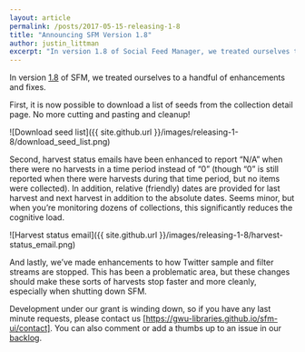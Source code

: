 ```yaml
---
layout: article
permalink: /posts/2017-05-15-releasing-1-8
title: "Announcing SFM Version 1.8"
author: justin_littman 
excerpt: "In version 1.8 of Social Feed Manager, we treated ourselves to a handful of enhancements and fixes."
---
```


In version [1.8](https://github.com/gwu-libraries/sfm-docker/releases/tag/1.8.0) of SFM, we treated ourselves to a handful of enhancements and fixes.

First, it is now possible to download a list of seeds from the collection detail page. No more cutting and pasting and cleanup!

![Download seed list]({{ site.github.url }}/images/releasing-1-8/download_seed_list.png)

Second, harvest status emails have been enhanced to report “N/A” when there were no harvests in a time period instead of “0” (though “0” is still reported when there were harvests during that time period, but no items were collected). In addition, relative (friendly) dates are provided for last harvest and next harvest in addition to the absolute dates. Seems minor, but when you’re monitoring dozens of collections, this significantly reduces the cognitive load.

![Harvest status email]({{ site.github.url }}/images/releasing-1-8/harvest-status_email.png)

And lastly, we’ve made enhancements to how Twitter sample and filter streams are stopped. This has been a problematic area, but these changes should make these sorts of harvests stop faster and more cleanly, especially when shutting down SFM.

Development under our grant is winding down, so if you have any last minute requests, please contact us [https://gwu-libraries.github.io/sfm-ui/contact]. You can also comment or add a thumbs up to an issue in our [backlog](https://github.com/gwu-libraries/sfm-ui/milestone/12).
